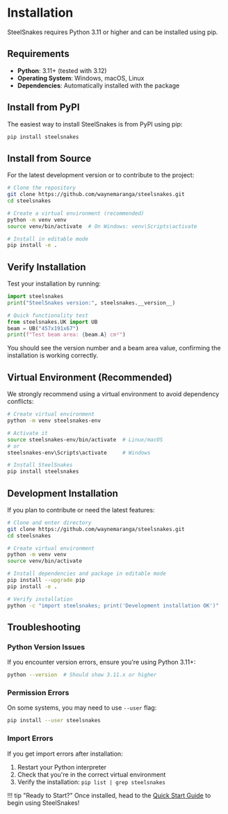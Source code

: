 # Installation

SteelSnakes requires Python 3.11 or higher and can be installed using pip.

## Requirements

- **Python**: 3.11+ (tested with 3.12)
- **Operating System**: Windows, macOS, Linux
- **Dependencies**: Automatically installed with the package

## Install from PyPI

The easiest way to install SteelSnakes is from PyPI using pip:

```bash
pip install steelsnakes
```

## Install from Source

For the latest development version or to contribute to the project:

```bash
# Clone the repository
git clone https://github.com/waynemaranga/steelsnakes.git
cd steelsnakes

# Create a virtual environment (recommended)
python -m venv venv
source venv/bin/activate  # On Windows: venv\Scripts\activate

# Install in editable mode
pip install -e .
```

## Verify Installation

Test your installation by running:

```python
import steelsnakes
print("SteelSnakes version:", steelsnakes.__version__)

# Quick functionality test
from steelsnakes.UK import UB
beam = UB("457x191x67")
print(f"Test beam area: {beam.A} cm²")
```

You should see the version number and a beam area value, confirming the installation is working correctly.

## Virtual Environment (Recommended)

We strongly recommend using a virtual environment to avoid dependency conflicts:

```bash
# Create virtual environment
python -m venv steelsnakes-env

# Activate it
source steelsnakes-env/bin/activate  # Linux/macOS
# or
steelsnakes-env\Scripts\activate     # Windows

# Install SteelSnakes
pip install steelsnakes
```

## Development Installation

If you plan to contribute or need the latest features:

```bash
# Clone and enter directory
git clone https://github.com/waynemaranga/steelsnakes.git
cd steelsnakes

# Create virtual environment
python -m venv venv
source venv/bin/activate

# Install dependencies and package in editable mode
pip install --upgrade pip
pip install -e .

# Verify installation
python -c "import steelsnakes; print('Development installation OK')"
```

## Troubleshooting

### Python Version Issues
If you encounter version errors, ensure you're using Python 3.11+:

```bash
python --version  # Should show 3.11.x or higher
```

### Permission Errors
On some systems, you may need to use `--user` flag:

```bash
pip install --user steelsnakes
```

### Import Errors
If you get import errors after installation:

1. Restart your Python interpreter
2. Check that you're in the correct virtual environment
3. Verify the installation: `pip list | grep steelsnakes`

!!! tip "Ready to Start?"
    Once installed, head to the [Quick Start Guide](quickstart.md) to begin using SteelSnakes!